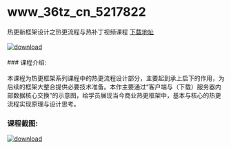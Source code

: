 # www_36tz_cn_5217822
热更新框架设计之热更流程与热补丁视频课程
[下载地址](http://www.36tz.cn/article/5217822 "下载地址")
<br/></br>[![download](http://36tz.cn/muke_img/2021_01_12345-13.jpg "下载地址")](http://www.36tz.cn/article/5217822 "下载地址")
<br/></br>### 课程介绍:<br/></br>本课程为热更框架系列课程中的热更流程设计部分，主要起到承上启下的作用，为后续的框架大整合提供必要技术准备。本作主要通过“客户端与（下载）服务器内部数据核心交换”的示意图，给学员展现当今商业热更框架中，基本与核心的热更流程实现原理与设计思考。

### 课程截图:
[![download](http://36tz.cn/muke_img/2021_01_2-105.png "下载地址")](http://www.36tz.cn/article/5217822 "下载地址")
